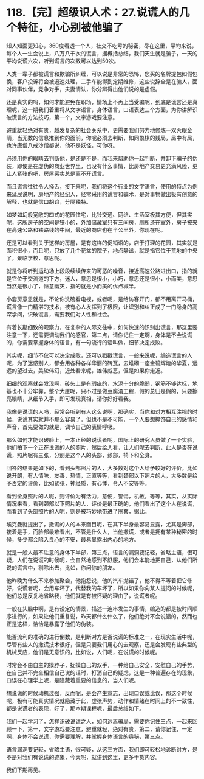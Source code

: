 # 118.【完】超级识人术：27.说谎人的几个特征，小心别被他骗了

知人知面更知心，360度看透一个人，社交不吃亏的秘密，尽在这里，平均来说，每个人一生会说上，八万八千次的谎言，据概括总结，我们天生就是骗子，一天的平均说谎六次，听到谎言的次数可以达到50次。

人类一辈子都被谎言和欺骗所纠缠，可以说是非常的恐怖，您买的名牌提包如假包换，客户投诉将会被迅速处理，二手车能得到定期维修，这些说辞全是在骗人，面对同事伙伴，竞争对手，夫妻情认，你分辨得出他们说的是虚假。

还是真实的吗，如何才能避免在职场，情场上不再上当受骗呢，到底是谎言还是真理呢，这一期我们着重将从文字语言，身体语言，口语表达三个方面，为你讲解识破谎言的方法技巧，第一个，文字游戏要注意。

避重就轻绝对有贵，越发复杂的社会关系中，更需要我们努力地修炼一双火眼金睛，当无数的信息推到你的面前，你呢必须去判断，如同象棋的残局，局中有局，也许唐僧八戒沙僧都说，他不是妖怪，可你呀。

必须用你的眼睛去判断他，是还是不是，而我来帮助你一起判断，并卸下骗子的伪装，即使是在虚伪的商业世界里，也没有什么事情，比房地产交易更充满风险，更让人紧张的吧，房屋买卖总是离不开谎言。

而且谎言往往令人择舌，接下来呢，我们将这个行业的文字语言，使用的特点为例来延展说明，房地产的经纪人，经常采用的谎言和骗术，是对事物做出极有创意的解释，也就是信口胡诌，分隔独特。

如梦如幻般宽敞的四式的花园住宅，比铃交通、网络、生活室极其方便，但其实呢，这所房子的空间是狭小的，外加储藏室只有三间房，厕所还在室外，房子被夹在高速公路和铁路线的中间，最近的商店也在半公里外，你现在呢。

还是可以看到关于这样的房屋，是有这样的促销语的，店于打理的花园，其实就是面积很小，而且呢，只放了几个花盆的院子，地点静谧，就是指它位于荒地的中央了，景临学校，意思呢。

就是你将听到运动场上段段续续传来的可恶的噪音，接近高速公路进出口，指的就是它位于交流道的下方，迷人，意思是很小，小巧，意思还是很小，小而美，意思当然是很小了，惬意幽灾，指的就是小而美的优点减半。

小套房意思就是，不论你洗碗看电视，或者呢，是给访客开门，都不用离开马桶，谎言像一门精湛的技术，被有心人发挥到了极限，让识别和纠正成了一门隐身的高深学问，识破谎言，需要我们对人性和社会。

有着长期细致的观察力，在复杂的人际交往中，如何快速的识别出谎言，那这里要注意一下，还需要调动我们的感官，第二点，请你记住一定啊，身体是不会说谎的，你需要掌握身体的语言，有一句流行的话叫做，细节决定成败。

其实呢，细节不仅可以决定成败，还可以戳戳谎言，一般来说呢，编造谎言的人呢，为了迷惑别人，都会用各种各样华丽的砖瓦，去堆砌一座金碧辉煌的华夏，远远的望过去，美轮伟幻，近处看来呢，雄伟威恶，但是如果你走近。

细细的观察就会发现啊，砖头上是有瑕疵的，水泥十分的脆弱，钢筋不够达标，地基也不十分牢靠，整个大厦呢，只不过是做豆腐渣工程，假的总归是假的，只要擦亮眼睛，从细节入手，即可发现真相，请你好好看我。

我像是说谎的人吗，经常会听到有人这么说啊，那确实，当你和对方相互注视的时候，说谎其实就并不那么容易了，但也不是不可能，一个人要想掩饰自己的感情和声音，首先要做的就是，调节自己的表情呼吸。

那么如何才能识破脸上，一本正经的说谎者呢，国际上的研究人员做了一个实验，他们拍下一个正在说谎的人的照片，然后给人看，让人们呢去判断，此人是否在说谎，照片呢有三张，分别是这个人的头部，颈部，椅下和全身。

回答的结果是如下的，看到头部照片的人，大多数对这个人给予较好的评价，比如说开朗，有人情味，友善，热情，正直等等，看到颈部以下照片的人，大多数是给予否定的评价，比如紧张，神经质，有心悸，令人不安等等。

看到全身照片的人呢，则评价为有活力，意便，警惕，机敏，等等，其实，从实际情况来看，看到颈部以下照片的人，评价是最正确的，他们看出了这个人在说谎，而看到了头部照片的人呢，则是被巧妙地带进了圈套，据此。

埃克曼就提出了，撒谎的人的本来面目呢，在其下半身最容易显露，尤其是脚部，接着是手，而脸部最难看出，不管是什么人，当他撒谎，或者是拥有某种秘密的时候，多少都会陷入良心的不安，最易显露出内心的地方。

就是一般人最不注意的身体下半部，第三点，语言的漏洞要记轻，省略主语，很可疑，人们在说谎的时候呢，会自然地感到不舒服，他们会本能地把自己，从他们所说的谎言中，剔除出去，比如，你问你的朋友。

他昨晚为什么不来参加聚会，他抱怨说，他的汽车抛锚了，他不得不等着把它修好，说谎者呢，会用车坏了，代替我的车坏了，所以如果你向某人提问的时候呢，他们总是反复地省略我，他们就是有被怀疑的理由了，说谎者呢。

一般在头脑中啊，是有设定的情景，描述一连串发生的事情，编造的都是按时间顺序进行的，如果让他们重复说，昨天都什么什么了，他们绝对不会说错的，然而也正是这样，恰恰是暴露了他们的伪装。

能否流利的准确的进行倒数，是判断对方是否说谎的标准之一，在现实生活中呢，尽管有些人的撒谎技术很好，但是只要我们用心的去观察，还是会发现有些典型的机械反应，他们是无意识的，比如说，人们呢，在说谎的时候呢。

时常会不由自主的摸脖子，抚摸自己的双手，一种给自己安全，安慰自己的手势，在自己并不完全相信自己说的话时，打消自己的疑虑，这是一种普遍存在的现象，口误在心理学上呢，是隐藏着重要的信息的，当人们呢。

想说谎的时候动机过强，反而呢，是会产生意志，出现口误或比误，那这个时候呢，极有可能真实情况就隐藏于此，虚张声势，动作和情绪在时间上的不一致性，都是说谎者的表现，好了，那本期课程呢，最后总结如下。

我们一起学习了，怎样识破说谎之人，如何远离骗局，需要你记住三点，一起来回顾一下，第一，文字游戏要注意，避重就轻，绝对有贵，第二，请你记住，一定啊，身体不会说谎，你需要理解，并掌握身体语言的奥秘，第三点。

语言漏洞要记轻，省略主语，很可疑，从这三方面，我们即可轻松地诊断对方，是不是对我们有说谎的迹象，今天呢，就讲到这里，更多干货内容。

我们下期再见。